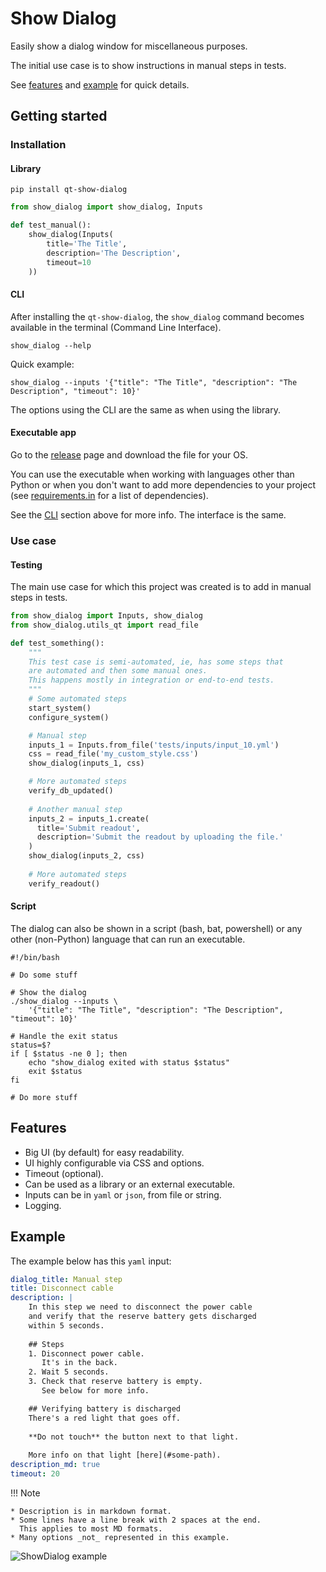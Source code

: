 # Show Dialog
Easily show a dialog window for miscellaneous purposes.

The initial use case is to show instructions in manual steps in tests.

See [features](#features) and [example](#example) for quick details.

## Getting started
### Installation
#### Library
```
pip install qt-show-dialog
```

```python
from show_dialog import show_dialog, Inputs

def test_manual():
    show_dialog(Inputs(
        title='The Title',
        description='The Description',
        timeout=10
    ))
```

#### CLI
After installing the `qt-show-dialog`, the `show_dialog` command becomes available in the terminal
(Command Line Interface).
```
show_dialog --help
```
Quick example:
```
show_dialog --inputs '{"title": "The Title", "description": "The Description", "timeout": 10}'
```
The options using the CLI are the same as when using the library.

#### Executable app
Go to the [release](https://github.com/joaonc/show_dialog/releases/latest) page and download the
file for your OS.

You can use the executable when working with languages other than Python or when you don't want to
add more dependencies to your project (see
[requirements.in](https://github.com/joaonc/show_dialog/blob/main/requirements.in) for a list of
dependencies).

See the [CLI](#cli) section above for more info. The interface is the same.

### Use case
#### Testing
The main use case for which this project was created is to add in manual steps in tests.

```python
from show_dialog import Inputs, show_dialog
from show_dialog.utils_qt import read_file

def test_something():
    """
    This test case is semi-automated, ie, has some steps that
    are automated and then some manual ones.
    This happens mostly in integration or end-to-end tests.
    """
    # Some automated steps
    start_system()
    configure_system()

    # Manual step
    inputs_1 = Inputs.from_file('tests/inputs/input_10.yml')
    css = read_file('my_custom_style.css')
    show_dialog(inputs_1, css)

    # More automated steps
    verify_db_updated()
    
    # Another manual step
    inputs_2 = inputs_1.create(
      title='Submit readout',
      description='Submit the readout by uploading the file.'
    )
    show_dialog(inputs_2, css)
    
    # More automated steps
    verify_readout()
```

#### Script
The dialog can also be shown in a script (bash, bat, powershell) or any other (non-Python) language
that can run an executable.

```shell
#!/bin/bash

# Do some stuff

# Show the dialog
./show_dialog --inputs \
    '{"title": "The Title", "description": "The Description", "timeout": 10}'

# Handle the exit status
status=$?
if [ $status -ne 0 ]; then
    echo "show_dialog exited with status $status"
    exit $status
fi

# Do more stuff
```

## Features

* Big UI (by default) for easy readability.
* UI highly configurable via CSS and options.
* Timeout (optional).
* Can be used as a library or an external executable.
* Inputs can be in `yaml` or `json`, from file or string.
* Logging.

## Example
The example below has this `yaml` input:
```yaml
dialog_title: Manual step
title: Disconnect cable
description: |
    In this step we need to disconnect the power cable  
    and verify that the reserve battery gets discharged  
    within 5 seconds.
    
    ## Steps
    1. Disconnect power cable.  
       It's in the back.
    2. Wait 5 seconds.
    3. Check that reserve battery is empty.  
       See below for more info.

    ## Verifying battery is discharged
    There's a red light that goes off.
    
    **Do not touch** the button next to that light.
    
    More info on that light [here](#some-path).
description_md: true
timeout: 20
```
!!! Note

    * Description is in markdown format.
    * Some lines have a line break with 2 spaces at the end.  
      This applies to most MD formats.
    * Many options _not_ represented in this example.

![ShowDialog example](images/show_dialog_example.png)

